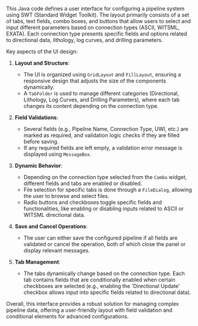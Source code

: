 This Java code defines a user interface for configuring a pipeline system using SWT (Standard Widget Toolkit). The layout primarily consists of a set of tabs, text fields, combo boxes, and buttons that allow users to select and input different parameters based on connection types (ASCII, WITSML, EXATA). Each connection type presents specific fields and options related to directional data, lithology, log curves, and drilling parameters.

Key aspects of the UI design:

1. **Layout and Structure**: 
   - The UI is organized using `GridLayout` and `FillLayout`, ensuring a responsive design that adjusts the size of the components dynamically.
   - A `TabFolder` is used to manage different categories (Directional, Lithology, Log Curves, and Drilling Parameters), where each tab changes its content depending on the connection type.

2. **Field Validations**: 
   - Several fields (e.g., Pipeline Name, Connection Type, UWI, etc.) are marked as required, and validation logic checks if they are filled before saving.
   - If any required fields are left empty, a validation error message is displayed using `MessageBox`.

3. **Dynamic Behavior**:
   - Depending on the connection type selected from the `Combo` widget, different fields and tabs are enabled or disabled.
   - File selection for specific tabs is done through a `FileDialog`, allowing the user to browse and select files.
   - Radio buttons and checkboxes toggle specific fields and functionalities, like enabling or disabling inputs related to ASCII or WITSML directional data.

4. **Save and Cancel Operations**: 
   - The user can either save the configured pipeline if all fields are validated or cancel the operation, both of which close the panel or display relevant messages.

5. **Tab Management**:
   - The tabs dynamically change based on the connection type. Each tab contains fields that are conditionally enabled when certain checkboxes are selected (e.g., enabling the 'Directional Update' checkbox allows input into specific fields related to directional data).

Overall, this interface provides a robust solution for managing complex pipeline data, offering a user-friendly layout with field validation and conditional elements for advanced configurations.
